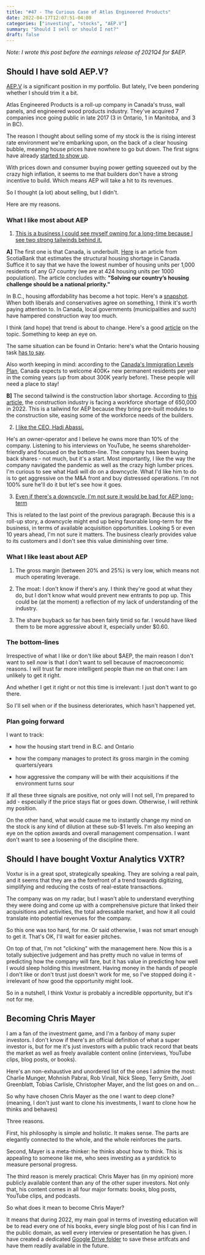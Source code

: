 ```yaml
---
title: "#47 - The Curious Case of Atlas Engineered Products"
date: 2022-04-17T12:07:51-04:00
categories: ["investing", "stocks", "AEP.V"]
summary: "Should I sell or should I not?"
draft: false
---
```


_Note: I wrote this post before the earnings release of 2021Q4 for $AEP._

## Should I have sold AEP.V?

[AEP.V](https://finance.yahoo.com/quote/AEP.V?p=AEP.V&.tsrc=fin-srch) is a significant position in my portfolio. But lately, I've been pondering whether I should trim it a bit.

Atlas Engineered Products is a roll-up company in Canada's truss, wall panels, and engineered wood products industry. They've acquired 7 companies ince going public in late 2017 (3 in Ontario, 1 in Manitoba, and 3 in BC).

The reason I thought about selling some of my stock is the is rising interest rate environment we're embarking upon, on the back of a clear housing bubble, meaning house prices have nowhere to go but down. The first signs have already [started to show up](https://www.reddit.com/r/TorontoRealEstate/comments/u50qlw/905_suburbs_midapril_data_analysis_price_declines/?utm_source=share&utm_medium=ios_app&utm_name=iossmf). 

With prices down and consumer buying power getting squeezed out by the crazy high inflation, it seems to me that builders don't have a strong incentive to build. Which means AEP will take a hit to its revenues.

So I thought (a lot) about selling, but I didn't. 

Here are my reasons.

### What I like most about AEP

1. <u>This is a business I could see myself owning for a long-time because I see two strong tailwinds behind it.</u>

**A]** The first one is that Canada, is underbuilt. [Here](https://www.scotiabank.com/ca/en/about/economics/economics-publications/post.other-publications.housing.housing-note.housing-note--may-12-2021-.html) is an article from ScotiaBank that estimates the structural housing shortage in Canada. Suffice it to say that we have the lowest number of housing units per 1,000 residents of any G7 country (we are at 424 housing units per 1000 population). The article concludes with: **"Solving our country’s housing challenge should be a national priority."**

In B.C., housing affordability has become a hot topic. Here's a [snapshot](https://globalnews.ca/video/8753371/federal-politicians-battle-over-housing-affordability-in-b-c). When both liberals and conservatives agree on something, I think it's worth paying attention to. In Canada, local governments (municipalities and such) have hampered construction way too much. 

I think (and hope) that trend is about to change. Here's a good [article](https://dailyhive.com/vancouver/bc-housing-affordability-david-eby) on the topic. Something to keep an eye on.

The same situation can be found in Ontario: here's what the Ontario housing task [has to say](https://globalnews.ca/news/8602562/ontario-housing-boost-supply/).

Also worth keeping in mind: according to the [Canada's Immigration Levels Plan](https://www.canadavisa.com/canada-immigration-levels-plans.html), Canada expects to welcome 400K+ new permanent residents per year in the coming years (up from about 300K yearly before). These people will need a place to stay!

**B]** The second tailwind is the construction labor shortage. According to [this article](https://www.abc.org/News-Media/News-Releases/entryid/19255/abc-construction-industry-faces-workforce-shortage-of-650-000-in-2022), the construction industry is facing a workforce shortage of 650,000 in 2022. This is a tailwind for AEP because they bring pre-built modules to the construction site, easing some of the workforce needs of the builders. 

2. <u>I like the CEO, Hadi Abassi.</u>

He's an owner-operator and I believe he owns more than 10% of the company. Listening to his interviews on YouTube, he seems shareholder-friendly and focused on the bottom-line. The company has been buying back shares - not much, but it's a start. Most importantly, I like the way the company navigated the pandemic as well as the crazy high lumber prices. I'm curious to see what Hadi will do on a downcycle. What I'd like him to do is to get aggressive on the M&A front and buy distressed operations. I'm not 100% sure he'll do it but let's see how it goes.

3. <u>Even if there's a downcycle, I'm not sure it would be bad for AEP long-term</u>

This is related to the last point of the previous paragraph. Because this is a roll-up story, a downcycle might end up being favorable long-term for the business, in terms of available acquisition opportunities. Looking 5 or even 10 years ahead, I'm not sure it matters. The business clearly provides value to its customers and I don't see this value diminishing over time.

### What I like least about AEP

1. The gross margin (between 20% and 25%) is very low, which means not much operating leverage.

2. The moat: I don't know if there's any. I think they're good at what they do, but I don't know what would prevent new entrants to pop up. This could be (at the moment) a reflection of my lack of understanding of the industry.

3. The share buyback so far has been fairly timid so far. I would have liked them to be more aggressive about it, especially under $0.60.

### The bottom-lines

Irrespective of what I like or don't like about $AEP, the main reason I don't want to sell _now_ is that I don't want to sell because of macroeconomic reasons. I will trust far more intelligent people than me on that one: I am unlikely to get it right. 

And whether I get it right or not this time is irrelevant: I just don't want to go there. 

So I'll sell when or if the business deteriorates, which hasn't happened yet.

### Plan going forward

I want to track:

- how the housing start trend in B.C. and Ontario

- how the company manages to protect its gross margin in the coming quarters/years

- how aggressive the company will be with their acquisitions if the environment turns sour

If all these three signals are positive, not only will I not sell, I'm prepared to add - especially if the price stays flat or goes down. Otherwise, I will rethink my position.

On the other hand, what would cause me to instantly change my mind on the stock is any kind of dilution at these sub-$1 levels. I'm also keeping an eye on the option awards and overall management compensation. I want don't want to see a loosening of the discipline there.

## Should I have bought Voxtur Analytics VXTR?

Voxtur is in a great spot, strategically speaking. They are solving a real pain, and it seems that they are a the forefront of a trend towards digitizing, simplifying and reducing the costs of real-estate transactions.

The company was on my radar, but I wasn't able to understand everything they were doing and come up with a comprehensive picture that linked their acquisitions and activities, the total adressable market, and how it all could translate into potential revenues for the company.

So this one was too hard, for me. Or said otherwise, I was not smart enough to get it. That's OK, I'll wait for easier pitches.

On top of that, I'm not "clicking" with the management here. Now this is a totally subjective judgement and has pretty much no value in terms of predicting how the company will fare, but it has value in predicting how well I would sleep holding this investment. Having money in the hands of people I don't like or don't trust just doesn't work for me, so I've stopped doing it - irrelevant of how good the opportunity might look.

So in a nutshell, I think Voxtur is probably a incredible opportunity, but it's not for me.

## Becoming Chris Mayer

I am a fan of the investment game, and I'm a fanboy of many super investors. I don't know if there's an official definition of what a super investor is, but for me it's just investors with a public track record that beats the market as well as freely available content online (interviews, YouTube clips, blog posts, or books).

Here's an non-exhaustive and unordered list of the ones I admire the most: Charlie Munger, Mohnish Pabrai, Rob Vinall, Nick Sleep, Terry Smith, Joel Greenblatt, Tobias Carlisle, Christopher Mayer, and the list goes on and on...

So why have chosen Chris Mayer as the one I want to deep clone? (meaning, I don't just want to clone his investments, I want to clone how he thinks and behaves)

Three reasons.

First, his philosophy is simple and holistic. It makes sense. The parts are elegantly connected to the whole, and the whole reinforces the parts.

Second, Mayer is a meta-thinker: he thinks about how to think. This is appealing to someone like me, who sees investing as a yardstick to measure personal progress. 

The third reason is merely practical: Chris Mayer has (in my opinion) more publicly available content than any of the other super investors. Not only that, his content comes in all four major formats: books, blog posts, YouTube clips, and podcasts.

So what does it mean to become Chris Mayer?

It means that during 2022, my main goal in terms of investing education will be to read every one of his books, every single blog post of his I can find in the public domain, as well every interview or presentation he has given. I have created a dedicated [Google Drive folder](https://drive.google.com/drive/folders/1JrpmAEVaPum83_oi5v-ng2P3Yy3XaBNl?usp=sharing) to save these artifcats and have them readily available in the future.








